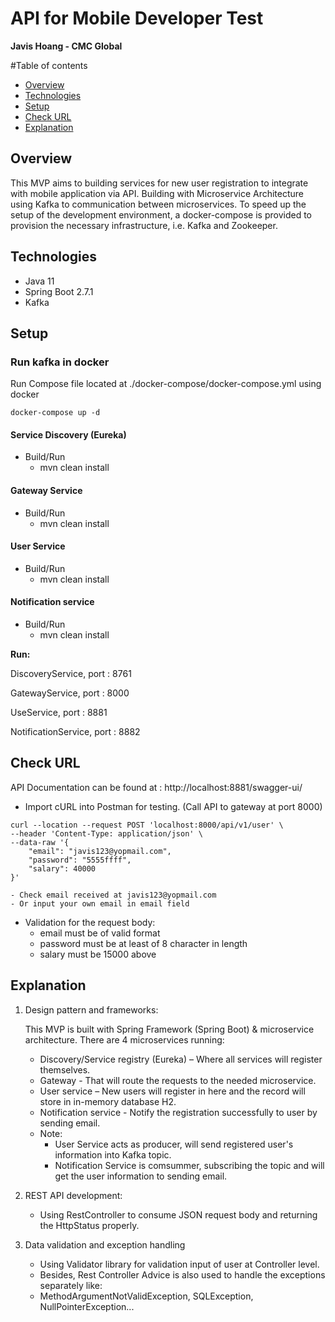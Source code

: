 # API for Mobile Developer Test 

**Javis Hoang - CMC Global**

#Table of contents

* [Overview](#overview)
* [Technologies](#technologies)
* [Setup](#setup)
* [Check URL](#url)
* [Explanation](#explanation)



## Overview
This MVP aims to building services for new user registration to integrate with mobile application via API.
Building with Microservice Architecture using Kafka to communication between microservices. 
To speed up the setup of the development environment, a docker-compose is provided to provision the necessary 
infrastructure, i.e. Kafka and Zookeeper. 

## Technologies
- Java 11
- Spring Boot 2.7.1
- Kafka

## Setup
### Run kafka in docker
Run Compose file located at ./docker-compose/docker-compose.yml using docker

``````
docker-compose up -d
``````

#### Service Discovery (Eureka)
- Build/Run
    - mvn clean install
  
#### Gateway Service
- Build/Run
  - mvn clean install
  
#### User Service
- Build/Run
    - mvn clean install
   
#### Notification service
- Build/Run
    - mvn clean install

**Run:**

DiscoveryService, port : 8761

GatewayService, port : 8000

UseService, port : 8881

NotificationService, port : 8882

## Check URL

API Documentation can be found at : http://localhost:8881/swagger-ui/

- Import cURL into Postman for testing. (Call API to gateway at port 8000)
``````
curl --location --request POST 'localhost:8000/api/v1/user' \
--header 'Content-Type: application/json' \
--data-raw '{
    "email": "javis123@yopmail.com",
    "password": "5555ffff",
    "salary": 40000
}'
``````

    - Check email received at javis123@yopmail.com
    - Or input your own email in email field

- Validation for the request body:
  - email must be of valid format
  - password must be at least of 8 character in length
  - salary must be 15000 above

## Explanation

1. Design pattern and frameworks: 
  
     This MVP is built with Spring Framework (Spring Boot) & microservice architecture. There are 4 microservices running:
   - Discovery/Service registry (Eureka) – Where all services will register themselves.
   - Gateway -  That will route the requests to the needed microservice.
   - User service – New users will register in here and the record will store in in-memory database H2. 
   - Notification service - Notify the registration successfully to user by sending email.


    * Note: 
      - User Service acts as producer, will send registered user's information into Kafka topic.
      - Notification Service is comsummer, subscribing the topic and will get the user information to sending email.
2. REST API development:
   - Using RestController to consume JSON request body and returning the HttpStatus properly.

3. Data validation and exception handling
   - Using Validator library for validation input of user at Controller level.
   - Besides, Rest Controller Advice is also used to handle the exceptions separately like: 
   - MethodArgumentNotValidException, SQLException, NullPointerException...
  

